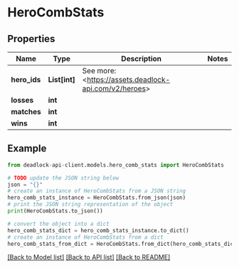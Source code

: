 # HeroCombStats


## Properties

Name | Type | Description | Notes
------------ | ------------- | ------------- | -------------
**hero_ids** | **List[int]** | See more: &lt;https://assets.deadlock-api.com/v2/heroes&gt; | 
**losses** | **int** |  | 
**matches** | **int** |  | 
**wins** | **int** |  | 

## Example

```python
from deadlock-api-client.models.hero_comb_stats import HeroCombStats

# TODO update the JSON string below
json = "{}"
# create an instance of HeroCombStats from a JSON string
hero_comb_stats_instance = HeroCombStats.from_json(json)
# print the JSON string representation of the object
print(HeroCombStats.to_json())

# convert the object into a dict
hero_comb_stats_dict = hero_comb_stats_instance.to_dict()
# create an instance of HeroCombStats from a dict
hero_comb_stats_from_dict = HeroCombStats.from_dict(hero_comb_stats_dict)
```
[[Back to Model list]](../README.md#documentation-for-models) [[Back to API list]](../README.md#documentation-for-api-endpoints) [[Back to README]](../README.md)


